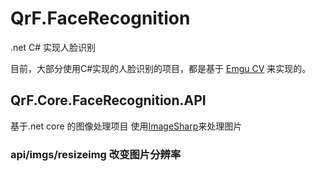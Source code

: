# QrF.FaceRecognition
.net C# 实现人脸识别

目前，大部分使用C#实现的人脸识别的项目，都是基于 [Emgu CV](https://github.com/emgucv/emgucv) 来实现的。


## QrF.Core.FaceRecognition.API 
基于.net core 的图像处理项目
使用[ImageSharp](https://github.com/SixLabors/ImageSharp)来处理图片

### api/imgs/resizeimg 改变图片分辨率
